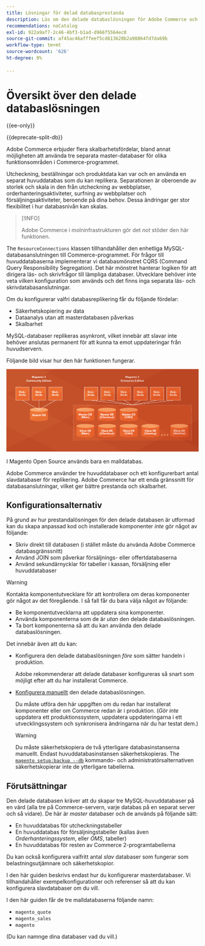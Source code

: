 ```yaml
---
title: Lösningar för delad databasprestanda
description: Läs om den delade databaslösningen för Adobe Commerce och Magento Open Source.
recommendations: noCatalog
exl-id: 922a9af7-2c46-4bf3-b1ad-d966f5564ec0
source-git-commit: af45ac46afffeef5cd613628b2a98864fd7da69b
workflow-type: tm+mt
source-wordcount: '626'
ht-degree: 0%

---
```


# Översikt över den delade databaslösningen

{{ee-only}}

{{deprecate-split-db}}

Adobe Commerce erbjuder flera skalbarhetsfördelar, bland annat möjligheten att använda tre separata master-databaser för olika funktionsområden i Commerce-programmet.

Utcheckning, beställningar och produktdata kan var och en använda en separat huvuddatabas som du kan replikera. Separationen är oberoende av storlek och skala in den från utcheckning av webbplatser, orderhanteringsaktiviteter, surfning av webbplatser och försäljningsaktiviteter, beroende på dina behov. Dessa ändringar ger stor flexibilitet i hur databasnivån kan skalas.

>[!INFO]
>
>Adobe Commerce i molninfrastrukturen gör det _not_ stöder den här funktionen.

The `ResourceConnections` klassen tillhandahåller den enhetliga MySQL-databasanslutningen till Commerce-programmet. För frågor till huvuddatabaserna implementerar vi databasmönstret CQRS (Command Query Responsibility Segregation). Det här mönstret hanterar logiken för att dirigera läs- och skrivfrågor till lämpliga databaser. Utvecklare behöver inte veta vilken konfiguration som används och det finns inga separata läs- och skrivdatabasanslutningar.

Om du konfigurerar valfri databasreplikering får du följande fördelar:

- Säkerhetskopiering av data
- Dataanalys utan att masterdatabasen påverkas
- Skalbarhet

MySQL-databaser replikeras asynkront, vilket innebär att slavar inte behöver anslutas permanent för att kunna ta emot uppdateringar från huvudservern.

Följande bild visar hur den här funktionen fungerar.

![Adobe Commerce använder olika databaser för att lagra tabeller](../../assets/configuration/split-db-diagram-ee.png)

I Magento Open Source används bara en malldatabas.

Adobe Commerce använder tre huvuddatabaser och ett konfigurerbart antal slavdatabaser för replikering. Adobe Commerce har ett enda gränssnitt för databasanslutningar, vilket ger bättre prestanda och skalbarhet.

## Konfigurationsalternativ

På grund av hur prestandalösningen för den delade databasen är utformad kan du skapa anpassad kod och installerade komponenter _inte_ gör något av följande:

- Skriv direkt till databasen (i stället måste du använda Adobe Commerce databasgränssnitt)
- Använd JOIN som påverkar försäljnings- eller offertdatabaserna
- Använd sekundärnycklar för tabeller i kassan, försäljning eller huvuddatabaser

>[!WARNING]
>
>Kontakta komponentutvecklare för att kontrollera om deras komponenter gör något av det föregående. I så fall får du bara välja något av följande:
>
>- Be komponentutvecklarna att uppdatera sina komponenter.
>- Använda komponenterna som de är _utan_ den delade databaslösningen.
>- Ta bort komponenterna så att du kan använda den delade databaslösningen.

Det innebär även att du kan:

- Konfigurera den delade databaslösningen _före_ som sätter handeln i produktion.

  Adobe rekommenderar att delade databaser konfigureras så snart som möjligt efter att du har installerat Commerce.

- [Konfigurera manuellt](multi-master-manual.md) den delade databaslösningen.

  Du måste utföra den här uppgiften om du redan har installerat komponenter eller om Commerce redan är i produktion. (_Gör inte_ uppdatera ett produktionssystem, uppdatera uppdateringarna i ett utvecklingssystem och synkronisera ändringarna när du har testat dem.)

  >[!WARNING]
  >
  >Du måste säkerhetskopiera de två ytterligare databasinstanserna manuellt. Endast huvuddatabasinstansen säkerhetskopieras. The [`magento setup:backup --db`](../../installation/tutorials/backup.md) kommando- och administratörsalternativen säkerhetskopierar inte de ytterligare tabellerna.

## Förutsättningar

Den delade databasen kräver att du skapar tre MySQL-huvuddatabaser på en värd (alla tre på Commerce-servern, varje databas på en separat server och så vidare). De här är _master_ databaser och de används på följande sätt:

- En huvuddatabas för utcheckningstabeller
- En huvuddatabas för försäljningstabeller (kallas även _Orderhanteringssystem_, eller _OMS_, tabeller)
- En huvuddatabas för resten av Commerce 2-programtabellerna

Du kan också konfigurera valfritt antal _slav_ databaser som fungerar som belastningsutjämnare och säkerhetskopior.

I den här guiden beskrivs endast hur du konfigurerar masterdatabaser. Vi tillhandahåller exempelkonfigurationer och referenser så att du kan konfigurera slavdatabaser om du vill.

I den här guiden får de tre malldatabaserna följande namn:

- `magento_quote`
- `magento_sales`
- `magento`

(Du kan namnge dina databaser vad du vill.)
